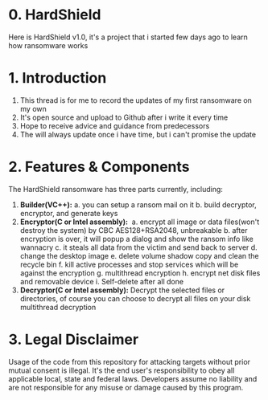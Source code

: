 # 0. HardShield
   Here is HardShield v1.0, it's a project that i started few days ago to learn how ransomware works
# 1. Introduction
   1. This thread is for me to record the updates of my first ransomware on my own
   2. It's open source and upload to Github after i write it every time
   3. Hope to receive advice and guidance from predecessors
   4. The will always update once i have time, but i can't promise the update
# 2. Features & Components
   The HardShield ransomware has three parts currently, including:
   1. **Builder(VC++):** 
      a. you can setup a ransom mail on it
      b. build decryptor, encryptor, and generate keys
   2. **Encryptor(C or Intel assembly):** 
      a. encrypt all image or data files(won't destroy the system) by CBC AES128+RSA2048, unbreakable
      b. after encryption is over, it will popup a dialog and show the ransom info like wannacry
      c. it steals all data from the victim and send back to server
      d. change the desktop image
      e. delete volume shadow copy and clean the recycle bin
      f. kill active processes and stop services which will be against the encryption
      g. multithread encryption
      h. encrypt net disk files and removable device
      i. Self-delete after all done
   3. **Decryptor(C or Intel assembly):**
      Decrypt the selected files or directories, of course you can choose to decrypt all files on your disk
      multithread decryption
# 3. Legal Disclaimer
   Usage of the code from this repository for attacking targets without prior mutual consent is illegal. It's the end user's responsibility to obey all applicable local, state and federal laws. Developers assume no liability and are not responsible for any misuse or damage caused by this program.
